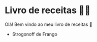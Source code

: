 # Livro de receitas :man_cook:

Olá! Bem vindo ao meu livro de receitas :wave:

- Strogonoff de Frango